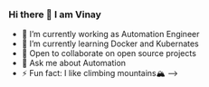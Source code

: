 ### Hi there 👋 I am Vinay


<!--**vs84341/vs84341** is a ✨ _special_ ✨ repository because its `README.md` (this file) appears on your GitHub profile.

Here are some ideas to get you started:
-->

 - 🔭 I’m currently working as Automation Engineer
 - 🌱 I’m currently learning Docker and Kubernates
 - 👯 Open to collaborate on open source projects
 - 💬 Ask me about Automation
 - ⚡ Fun fact: I like climbing mountains🏔️
-->
<!--[![@vs84341's Holopin board](https://holopin.io/api/user/board?user=vs84341)](https://holopin.io/@vs84341)
-->
<!--https://img.shields.io/badge/LinkedIn-0077B5?style=for-the-badge&logo=linkedin&logoColor=white
<img src="{https://www.linkedin.com/in/vinay-kumar-singh-b37154148/}" />

